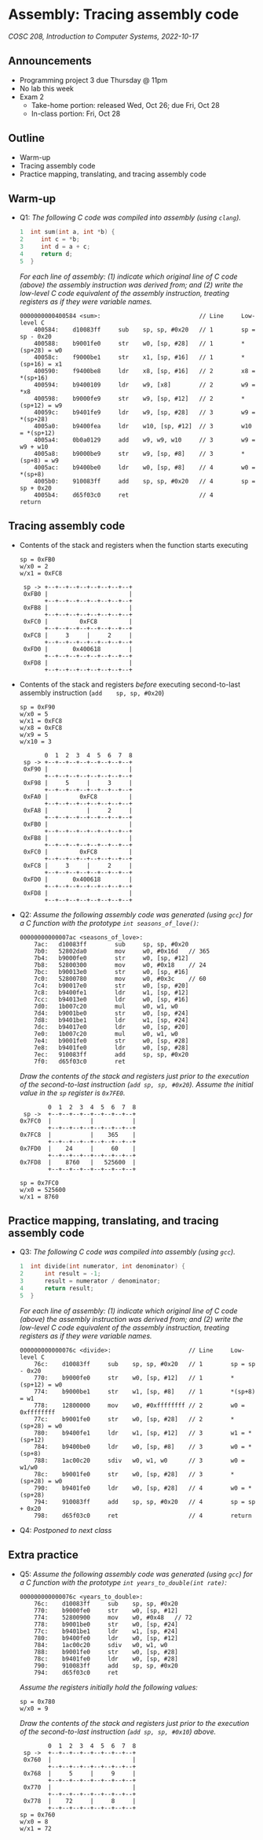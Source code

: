 # Assembly: Tracing assembly code
_COSC 208, Introduction to Computer Systems, 2022-10-17_

## Announcements
* Programming project 3 due Thursday @ 11pm
* No lab this week
* Exam 2
    * Take-home portion: released Wed, Oct 26; due Fri, Oct 28
    * In-class portion: Fri, Oct 28

## Outline
* Warm-up
* Tracing assembly code
* Practice mapping, translating, and tracing assembly code

## Warm-up
* Q1: _The following C code was compiled into assembly (using `clang`)._
    ```C
    1  int sum(int a, int *b) {
    2     int c = *b;
    3     int d = a + c;
    4     return d;
    5  }
    ```
    _For each line of assembly: (1) indicate which original line of C code (above) the assembly instruction was derived from; and (2) write the low-level C code equivalent of the assembly instruction, treating registers as if they were variable names._
    ```
    0000000000400584 <sum>:                            // Line     Low-level C
        400584:    d10083ff     sub    sp, sp, #0x20   // 1        sp = sp - 0x20
        400588:    b9001fe0     str    w0, [sp, #28]   // 1        *(sp+28) = w0
        40058c:    f9000be1     str    x1, [sp, #16]   // 1        *(sp+16) = x1
        400590:    f9400be8     ldr    x8, [sp, #16]   // 2        x8 = *(sp+16)
        400594:    b9400109     ldr    w9, [x8]        // 2        w9 = *x8
        400598:    b9000fe9     str    w9, [sp, #12]   // 2        *(sp+12) = w9
        40059c:    b9401fe9     ldr    w9, [sp, #28]   // 3        w9 = *(sp+28)
        4005a0:    b9400fea     ldr    w10, [sp, #12]  // 3        w10 = *(sp+12)
        4005a4:    0b0a0129     add    w9, w9, w10     // 3        w9 = w9 + w10
        4005a8:    b9000be9     str    w9, [sp, #8]    // 3        *(sp+8) = w9
        4005ac:    b9400be0     ldr    w0, [sp, #8]    // 4        w0 = *(sp+8)
        4005b0:    910083ff     add    sp, sp, #0x20   // 4        sp = sp + 0x20
        4005b4:    d65f03c0     ret                    // 4        return
    ```

## Tracing assembly code
* Contents of the stack and registers when the function starts executing
    ```
    sp = 0xFB0
    w/x0 = 2
    w/x1 = 0xFC8 
    ```
    ```
     sp -> +--+--+--+--+--+--+--+--+
     0xFB0 |                       |
           +--+--+--+--+--+--+--+--+
     0xFB8 |                       |
           +--+--+--+--+--+--+--+--+
     0xFC0 |         0xFC8         |
           +--+--+--+--+--+--+--+--+
     0xFC8 |     3     |     2     |
           +--+--+--+--+--+--+--+--+
     0xFD0 |       0x400618        |
           +--+--+--+--+--+--+--+--+
     0xFD8 |                       |
           +--+--+--+--+--+--+--+--+
    ```
* Contents of the stack and registers *before* executing second-to-last assembly instruction (`add    sp, sp, #0x20`)
    ```
    sp = 0xF90
    w/x0 = 5
    w/x1 = 0xFC8
    w/x8 = 0xFC8
    w/x9 = 5
    w/x10 = 3
    ```
    ```
           0  1  2  3  4  5  6  7  8
     sp -> +--+--+--+--+--+--+--+--+
     0xF90 |                       |
           +--+--+--+--+--+--+--+--+
     0xF98 |     5     |     3     |
           +--+--+--+--+--+--+--+--+
     0xFA0 |         0xFC8         |
           +--+--+--+--+--+--+--+--+
     0xFA8 |           |     2     |
           +--+--+--+--+--+--+--+--+
     0xFB0 |                       |
           +--+--+--+--+--+--+--+--+
     0xFB8 |                       |
           +--+--+--+--+--+--+--+--+
     0xFC0 |         0xFC8         |
           +--+--+--+--+--+--+--+--+
     0xFC8 |     3     |     2     |
           +--+--+--+--+--+--+--+--+
     0xFD0 |       0x400618        |
           +--+--+--+--+--+--+--+--+
     0xFD8 |                       |
           +--+--+--+--+--+--+--+--+
    ```
* Q2: _Assume the following assembly code was generated (using `gcc`) for a C function with the prototype `int seasons_of_love()`:_
    ```
    00000000000007ac <seasons_of_love>:
        7ac:   d10083ff        sub     sp, sp, #0x20
        7b0:   52802da0        mov     w0, #0x16d   // 365
        7b4:   b9000fe0        str     w0, [sp, #12]
        7b8:   52800300        mov     w0, #0x18    // 24
        7bc:   b90013e0        str     w0, [sp, #16]
        7c0:   52800780        mov     w0, #0x3c    // 60
        7c4:   b90017e0        str     w0, [sp, #20]
        7c8:   b9400fe1        ldr     w1, [sp, #12]
        7cc:   b94013e0        ldr     w0, [sp, #16]
        7d0:   1b007c20        mul     w0, w1, w0
        7d4:   b9001be0        str     w0, [sp, #24]
        7d8:   b9401be1        ldr     w1, [sp, #24]
        7dc:   b94017e0        ldr     w0, [sp, #20]
        7e0:   1b007c20        mul     w0, w1, w0   
        7e4:   b9001fe0        str     w0, [sp, #28]
        7e8:   b9401fe0        ldr     w0, [sp, #28]
        7ec:   910083ff        add     sp, sp, #0x20
        7f0:   d65f03c0        ret
    ```                  
    _Draw the contents of the stack and registers just prior to the execution of the second-to-last instruction (`add sp, sp, #0x20`). Assume the initial value in the `sp` register is `0x7FE0`._
    ```
            0  1  2  3  4  5  6  7  8          
     sp ->  +--+--+--+--+--+--+--+--+
    0x7FC0  |           |           |
            +--+--+--+--+--+--+--+--+
    0x7FC8  |           |    365    |
            +--+--+--+--+--+--+--+--+
    0x7FD0  |    24     |     60    |
            +--+--+--+--+--+--+--+--+
    0x7FD8  |    8760   |   525600  |
            +--+--+--+--+--+--+--+--+
    ```
    ```
    sp = 0x7FC0
    w/x0 = 525600
    w/x1 = 8760
    ```

## Practice mapping, translating, and tracing assembly code
* Q3: _The following C code was compiled into assembly (using `gcc`)._
    ```C
    1  int divide(int numerator, int denominator) {
    2      int result = -1;
    3      result = numerator / denominator;
    4      return result;
    5  }
    ```
    _For each line of assembly: (1) indicate which original line of C code (above) the assembly instruction was derived from; and (2) write the low-level C code equivalent of the assembly instruction, treating registers as if they were variable names._
    ```
    000000000000076c <divide>:                      // Line     Low-level C
        76c:    d10083ff     sub    sp, sp, #0x20   // 1        sp = sp - 0x20
        770:    b9000fe0     str    w0, [sp, #12]   // 1        *(sp+12) = w0
        774:    b9000be1     str    w1, [sp, #8]    // 1        *(sp+8) = w1
        778:    12800000     mov    w0, #0xffffffff // 2        w0 = 0xffffffff
        77c:    b9001fe0     str    w0, [sp, #28]   // 2        *(sp+28) = w0
        780:    b9400fe1     ldr    w1, [sp, #12]   // 3        w1 = *(sp+12)
        784:    b9400be0     ldr    w0, [sp, #8]    // 3        w0 = *(sp+8)
        788:    1ac00c20     sdiv   w0, w1, w0      // 3        w0 = w1/w0
        78c:    b9001fe0     str    w0, [sp, #28]   // 3        *(sp+28) = w0
        790:    b9401fe0     ldr    w0, [sp, #28]   // 4        w0 = *(sp+28)
        794:    910083ff     add    sp, sp, #0x20   // 4        sp = sp + 0x20
        798:    d65f03c0     ret                    // 4        return
    ```
* Q4: _Postponed to next class_

## Extra practice
* Q5: _Assume the following assembly code was generated (using `gcc`) for a C function with the prototype `int years_to_double(int rate)`:_
    ```
    000000000000076c <years_to_double>:
        76c:    d10083ff     sub    sp, sp, #0x20
        770:    b9000fe0     str    w0, [sp, #12]
        774:    52800900     mov    w0, #0x48   // 72
        778:    b9001be0     str    w0, [sp, #24]
        77c:    b9401be1     ldr    w1, [sp, #24]
        780:    b9400fe0     ldr    w0, [sp, #12]
        784:    1ac00c20     sdiv   w0, w1, w0
        788:    b9001fe0     str    w0, [sp, #28]
        78c:    b9401fe0     ldr    w0, [sp, #28]
        790:    910083ff     add    sp, sp, #0x20
        794:    d65f03c0     ret
    ```
    _Assume the registers initially hold the following values:_
    ```
    sp = 0x780
    w/x0 = 9
    ```
    _Draw the contents of the stack and registers just prior to the execution of the second-to-last instruction (`add sp, sp, #0x10`) above._
    ```
            0  1  2  3  4  5  6  7  8          
     sp ->  +--+--+--+--+--+--+--+--+
     0x760  |                       |
            +--+--+--+--+--+--+--+--+
     0x768  |     5     |     9     |
            +--+--+--+--+--+--+--+--+
     0x770  |                       |
            +--+--+--+--+--+--+--+--+
     0x778  |    72     |     8     |
            +--+--+--+--+--+--+--+--+
    sp = 0x760
    w/x0 = 8
    w/x1 = 72
    ```